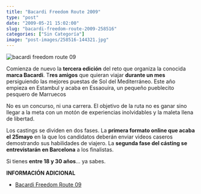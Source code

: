 ```yaml
---
title: "Bacardi Freedom Route 2009"
type: "post"
date: "2009-05-21 15:02:00"
slug: "bacardi-freedom-route-2009-258516"
categories: ["Sin Categoría"]
image: "post-images/258516-144321.jpg"
---
```


![bacardi freedom route 09](post-images/258516-144321.jpg "bacardi freedom route 09")

Comienza de nuevo la **tercera edición** del reto que organiza la conocida **marca Bacardi**. T**res amigos** que quieran viajar **durante un mes** persiguiendo las mejores puestas de Sol del Mediterráneo. Este año empieza en Estambul y acaba en Essaouira, un pequeño pueblecito pesquero de Marruecos

No es un concurso, ni una carrera. El objetivo de la ruta no es ganar sino llegar a la meta con un motón de experiencias inolvidables y la maleta llena de libertad.

Los castings se dividen en dos fases. La **primera formato online que acaba el 25mayo** en la que los candidatos deberán enviar videos caseros demostrando sus habilidades de viajero. La **segunda fase del cásting se entrevistarán en Barcelona** a los finalistas.

Si tienes **entre 18 y 30 años**... ya sabes.

**INFORMACIÓN ADICIONAL**

- [Bacardi Freedom Route 09](http://www.bacardifreedomroute.com/)